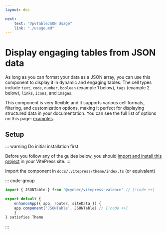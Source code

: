 ```yaml
---
layout: doc

next:
    text: "VpvTableJSON Usage"
    link: "./usage.md"
---
```


# Display engaging tables from JSON data

As long as you can format your data as a JSON array, you can use this component to display it in dynamic and engaging tables. The cell types include `text`, `code`, `number`, `boolean` (example 1 below), `tags` (example 2 below), `links`, `icons`, and `images`.

This component is very flexible and it supports various cell formats, filtering, and customization options, making it perfect for displaying structured data in your documentation. You can see the full list of options on this page: [examples](./example-cell-types.md).

<VpvTableJSON
  title="Example 1: Custom Icons with Hover Text"
  :jsonDataProp="[
    { service: 'Authentication API', operational: true, monitored: true },
    { service: 'Payment Gateway', operational: false, monitored: true },
    { service: 'Email Service', operational: true, monitored: false }
  ]"
  :columns="[
    { key: 'service', title: 'Service', format: 'text' },
    { 
      key: 'operational', 
      title: 'Status', 
      format: 'boolean',
      options: {
        displayAs: 'icon',
        trueIcon: 'mdi:server-network',
        falseIcon: 'mdi:server-network-off',
        trueColor: '#00C851',
        falseColor: '#FF4444',
        trueHoverText: 'Online',
        falseHoverText: 'Offline',
        iconWidth: '2em',
        iconHeight: '2em'
      }
    },
    { 
      key: 'monitored', 
      title: 'Monitoring', 
      format: 'boolean',
      options: {
        displayAs: 'icon',
        trueIcon: 'mdi:eye',
        falseIcon: 'mdi:eye-off',
        trueColor: '#2196F3',
        falseColor: '#9E9E9E',
        trueHoverText: 'Monitoring',
        falseHoverText: 'Not Monitoring',
        iconWidth: '1.8em',
        iconHeight: '1.8em'
      }
    }
  ]"
/>

<VpvTableJSON
  title="Example 2: Tags with custom color schemes"
  :jsonDataProp="[
    { name: 'Alice Johnson', skills: ['JavaScript', 'Vue.js', 'Node.js'] },
    { name: 'Bob Smith', skills: ['Python', 'Django', 'PostgreSQL'] },
    { name: 'Carol Chen', skills: ['React', 'TypeScript', 'GraphQL', 'AWS'] }
  ]"
  :columns="[
    { key: 'name', title: 'Developer', format: 'text' },
    { 
      key: 'skills', 
      title: 'Technologies', 
      format: 'tags',
      options: {
        tagColors: {
          'Vue.js': '#4FC08D',
          'React': '#4FC08D',
          'JavaScript': '#3178C6',
          'TypeScript': '#3178C6',
          'Python': '#3776AB',
          'Node.js': '#8e5cd9',
          'Django': '#8e5cd9',
          'PostgreSQL': '#f9b44e',
          'AWS': '#f9b44e',
          'GraphQL': '#f9b44e'
        }
      }
    }
  ]"
/>

## Setup

::: warning Do initial installation first

Before you follow any of the guides below, you should [import and install this project](../install.md) in your VitePress site.
:::

Import the component in `docs/.vitepress/theme/index.ts` (or equivalent)

::: code-group
```ts [index.ts]
import { JSONTable } from '@cynber/vitepress-valence' // [!code ++]

export default {
    enhanceApp({ app, router, siteData }) {
    app.component('JSONTable', JSONTable) // [!code ++]
    }
} satisfies Theme
```
:::